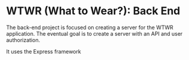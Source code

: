 # WTWR (What to Wear?): Back End

The back-end project is focused on creating a server for the WTWR application. The eventual goal is to create a server with an API and user authorization.

It uses the Express framework
